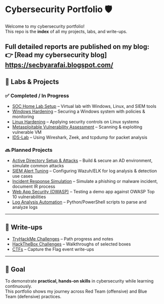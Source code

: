 # Cybersecurity Portfolio 🛡️

Welcome to my cybersecurity portfolio!  
This repo is the **index** of all my projects, labs, and write-ups.  

Full detailed reports are published on my **blog**:  
👉 [Read my cybersecurity blog] https://secbyarafai.blogspot.com/
---

## 🧪 Labs & Projects

### ✅ Completed / In Progress
- [SOC Home Lab Setup](Projects/SOC-Lab/README.md) – Virtual lab with Windows, Linux, and SIEM tools  
- [Windows Hardening](Projects/Windows-Hardening/README.md) – Securing a Windows system with policies & monitoring  
- [Linux Hardening](Projects/Linux-Hardening/README.md) – Applying security controls on Linux systems  
- [Metasploitable Vulnerability Assessment](Projects/Metasploitable-Vulns/README.md) – Scanning & exploiting vulnerable VM  
- [IDS-Lab](Projects/IDS-Lab/README.md) – Using Wireshark, Zeek, and tcpdump for packet analysis  

### 🔜 Planned Projects
- [Active Directory Setup & Attacks](Projects/Active-Directory/README.md) – Build & secure an AD environment, simulate common attacks  
- [SIEM Alert Tuning](Projects/SIEM-Tuning/README.md) – Configuring Wazuh/ELK for log analysis & detection use cases  
- [Incident Response Simulation](Labs/Incident-Response/README.md) – Simulate a phishing or malware incident, document IR process  
- [Web App Security (OWASP)](Projects/WebApp-Security/README.md) – Testing a demo app against OWASP Top 10 vulnerabilities  
- [Log Analysis Automation](Labs/Log-Automation/README.md) – Python/PowerShell scripts to parse and analyze logs  

---

## 📝 Write-ups
- [TryHackMe Challenges](Writeups/TryHackMe/README.md) – Path progress and notes  
- [HackTheBox Challenges](Writeups/HTB/README.md) – Walkthroughs of selected boxes  
- [CTFs](Writeups/CTFs/README.md) – Capture the Flag event write-ups  

---

## 🎯 Goal
To demonstrate **practical, hands-on skills** in cybersecurity while learning continuously.  
This portfolio shows my journey across Red Team (offensive) and Blue Team (defensive) practices.
